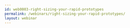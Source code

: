 ```yaml
---
id: web0003-right-sizing-your-rapid-prototypes
permalink: /webinars/right-sizing-your-rapid-prototypes/
layout: webinar
---
```

